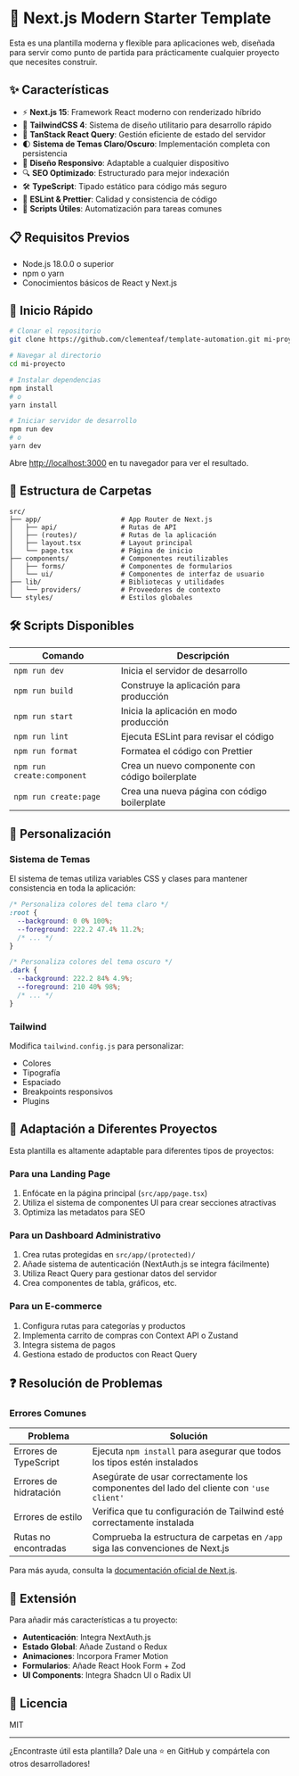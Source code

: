 # 🚀 Next.js Modern Starter Template

Esta es una plantilla moderna y flexible para aplicaciones web, diseñada para servir como punto de partida para prácticamente cualquier proyecto que necesites construir.

## ✨ Características

- ⚡ **Next.js 15**: Framework React moderno con renderizado híbrido
- 🎨 **TailwindCSS 4**: Sistema de diseño utilitario para desarrollo rápido
- 🔄 **TanStack React Query**: Gestión eficiente de estado del servidor
- 🌓 **Sistema de Temas Claro/Oscuro**: Implementación completa con persistencia
- 📱 **Diseño Responsivo**: Adaptable a cualquier dispositivo
- 🔍 **SEO Optimizado**: Estructurado para mejor indexación
- 🛠️ **TypeScript**: Tipado estático para código más seguro
- 📏 **ESLint & Prettier**: Calidad y consistencia de código
- 🔧 **Scripts Útiles**: Automatización para tareas comunes

## 📋 Requisitos Previos

- Node.js 18.0.0 o superior
- npm o yarn
- Conocimientos básicos de React y Next.js

## 🚦 Inicio Rápido

```bash
# Clonar el repositorio
git clone https://github.com/clementeaf/template-automation.git mi-proyecto

# Navegar al directorio
cd mi-proyecto

# Instalar dependencias
npm install
# o
yarn install

# Iniciar servidor de desarrollo
npm run dev
# o
yarn dev
```

Abre [http://localhost:3000](http://localhost:3000) en tu navegador para ver el resultado.

## 📁 Estructura de Carpetas

```
src/
├── app/                    # App Router de Next.js
│   ├── api/                # Rutas de API
│   ├── (routes)/           # Rutas de la aplicación
│   ├── layout.tsx          # Layout principal
│   └── page.tsx            # Página de inicio
├── components/             # Componentes reutilizables
│   ├── forms/              # Componentes de formularios
│   └── ui/                 # Componentes de interfaz de usuario
├── lib/                    # Bibliotecas y utilidades
│   └── providers/          # Proveedores de contexto
└── styles/                 # Estilos globales
```

## 🛠️ Scripts Disponibles

| Comando | Descripción |
|---------|-------------|
| `npm run dev` | Inicia el servidor de desarrollo |
| `npm run build` | Construye la aplicación para producción |
| `npm run start` | Inicia la aplicación en modo producción |
| `npm run lint` | Ejecuta ESLint para revisar el código |
| `npm run format` | Formatea el código con Prettier |
| `npm run create:component` | Crea un nuevo componente con código boilerplate |
| `npm run create:page` | Crea una nueva página con código boilerplate |

## 🎨 Personalización

### Sistema de Temas

El sistema de temas utiliza variables CSS y clases para mantener consistencia en toda la aplicación:

```css
/* Personaliza colores del tema claro */
:root {
  --background: 0 0% 100%;
  --foreground: 222.2 47.4% 11.2%;
  /* ... */
}

/* Personaliza colores del tema oscuro */
.dark {
  --background: 222.2 84% 4.9%;
  --foreground: 210 40% 98%;
  /* ... */
}
```

### Tailwind

Modifica `tailwind.config.js` para personalizar:
- Colores
- Tipografía
- Espaciado
- Breakpoints responsivos
- Plugins

## 🔄 Adaptación a Diferentes Proyectos

Esta plantilla es altamente adaptable para diferentes tipos de proyectos:

### Para una Landing Page

1. Enfócate en la página principal (`src/app/page.tsx`)
2. Utiliza el sistema de componentes UI para crear secciones atractivas
3. Optimiza las metadatos para SEO

### Para un Dashboard Administrativo

1. Crea rutas protegidas en `src/app/(protected)/`
2. Añade sistema de autenticación (NextAuth.js se integra fácilmente)
3. Utiliza React Query para gestionar datos del servidor
4. Crea componentes de tabla, gráficos, etc.

### Para un E-commerce

1. Configura rutas para categorías y productos
2. Implementa carrito de compras con Context API o Zustand
3. Integra sistema de pagos
4. Gestiona estado de productos con React Query

## ❓ Resolución de Problemas

### Errores Comunes

| Problema | Solución |
|----------|----------|
| Errores de TypeScript | Ejecuta `npm install` para asegurar que todos los tipos estén instalados |
| Errores de hidratación | Asegúrate de usar correctamente los componentes del lado del cliente con `'use client'` |
| Errores de estilo | Verifica que tu configuración de Tailwind esté correctamente instalada |
| Rutas no encontradas | Comprueba la estructura de carpetas en `/app` siga las convenciones de Next.js |

Para más ayuda, consulta la [documentación oficial de Next.js](https://nextjs.org/docs).

## 🧩 Extensión

Para añadir más características a tu proyecto:

- **Autenticación**: Integra NextAuth.js
- **Estado Global**: Añade Zustand o Redux
- **Animaciones**: Incorpora Framer Motion
- **Formularios**: Añade React Hook Form + Zod
- **UI Components**: Integra Shadcn UI o Radix UI

## 📃 Licencia

MIT

---

¿Encontraste útil esta plantilla? Dale una ⭐ en GitHub y compártela con otros desarrolladores!

